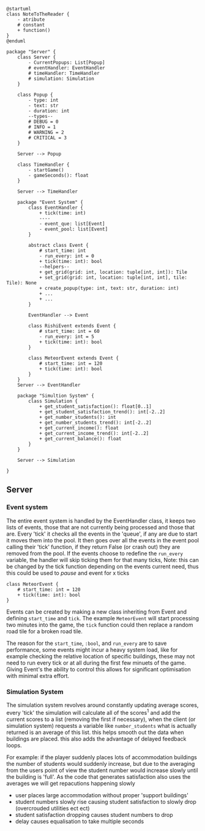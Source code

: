 ```plantuml
@startuml
class NoteToTheReader {
    - atribute
    # constant
    + function()
}
@enduml
```

```plantuml
package "Server" {
	class Server {
		- CurrentPopups: List[Popup]
		# eventHandler: EventHandler
		# timeHandler: TimeHandler
		# simulation: Simulation
	}

	class Popup {
		- type: int
		- text: str 
		- duration: int
		--types--
		# DEBUG = 0
		# INFO = 1
		# WARNING = 2
		# CRITICAL = 3
	}
	
	Server --> Popup

	class TimeHandler {
		- startGame()
		- gameSeconds(): float
	}

	Server --> TimeHandler

	package "Event System" {
		class EventHandler {
			+ tick(time: int)
			----
			- event_que: list[Event]
			- event_pool: list[Event]
		}
		
		abstract class Event {
			# start_time: int
			- run_every: int = 0
			+ tick(time: int): bool
			--helpers--
			+ get_grid(grid: int, location: tuple[int, int]): Tile
			+ set_grid(grid: int, location: tuple[int, int], tile: Tile): None
			+ create_popup(type: int, text: str, duration: int)
			+ ...
			+ ...
		}
		
		EventHandler --> Event
		
		class RishiEvent extends Event {
			# start_time: int = 60  
			- run_every: int = 5
			+ tick(time: int): bool  
		}
		
		class MeteorEvent extends Event {
			# start_time: int = 120  
			+ tick(time: int): bool  
		}
	}
	Server --> EventHandler

	package "Simultion System" {
		class Simulation {
			+ get_student_satisfaction(): float[0..1]
			+ get_student_satisfaction_trend(): int[-2..2]
			+ get_number_students(): int
			+ get_number_students_trend(): int[-2..2]
			+ get_current_income(): float
			+ get_current_income_trend(): int[-2..2]
			+ get_current_balance(): float
		}
	}

	Server --> Simulation

}
```

## Server

### Event system

The entire event system is handled by the EventHandler class, it keeps two lists of events, those that are not currently being processed and those that are. Every 'tick' it checks all the events in the 'queue', if any are due to start it moves them into the pool. It then goes over all the events in the event pool calling their 'tick' function, if they return False (or crash out) they are removed from the pool. If the events choose to redefine the `run_every` variable, the handler will skip ticking them for that many ticks, Note: this can be changed by the tick function depending on the events current need, thus this could be used to _pause_ and event for x ticks

```plantuml
class MeteorEvent {
	# start_time: int = 120  
	+ tick(time: int): bool  
}
```

Events can be created by making a new class inheriting from Event and defining `start_time` and `tick`. The example `MeteorEvent` will start processing two minutes into the game, the `tick` function could then replace a random road tile for a broken road tile.

The reason for the `start_time`, `:bool`, and `run_every` are to save performance, some events might incur a heavy system load, like for example checking the relative location of specific buildings, these may not need to run every tick or at all during the first few minuets of the game. Giving Event's the ability to control this allows for significant optimisation with minimal extra effort. 

### Simulation System
The simulation system revolves around constantly updating average scores, every 'tick' the simulation will calculate all of the scores$^{1}$ and add the current scores to a list (removing the first if necessary), when the client (or simulation system) requests a variable like `number_students` what is actually returned is an average of this list. this helps smooth out the data when buildings are placed. this also adds the advantage of delayed feedback loops.

For example: if the player suddenly places lots of accommodation buildings the number of students would suddenly increase, but due to the averaging from the users point of view the student number would increase slowly until the building is 'full'. As the code that generates satisfaction also uses the averages we will get repacutions happening slowly

- user places large accommodation without proper 'support buildings'
- student numbers slowly rise causing student satisfaction to slowly drop (overcrouded utilities ect ect)
- student satisfaction dropping causes student numbers to drop
- delay causes equalisation to take multiple seconds
